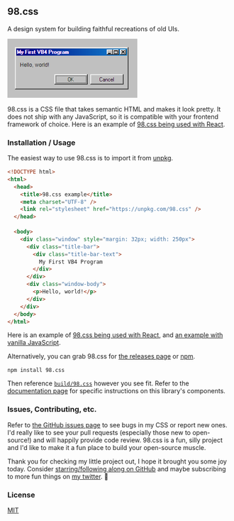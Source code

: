 ## 98.css

A design system for building faithful recreations of old UIs.

![a screenshot of a window with the title "My First VB4 Program" and two buttons OK and Cancel, styled like a Windows 98 dialog](https://github.com/jdan/98.css/blob/master/docs/window.png?raw=true)

98.css is a CSS file that takes semantic HTML and makes it look pretty. It does not ship with any JavaScript, so it is compatible with your frontend framework of choice. Here is an example of [98.css being used with React](https://codesandbox.io/s/objective-chandrasekhar-t5t6h?file=/src/index.js).

### Installation / Usage

The easiest way to use 98.css is to import it from [unpkg](https://unpkg.com/).

```html
<!DOCTYPE html>
<html>
  <head>
    <title>98.css example</title>
    <meta charset="UTF-8" />
    <link rel="stylesheet" href="https://unpkg.com/98.css" />
  </head>

  <body>
    <div class="window" style="margin: 32px; width: 250px">
      <div class="title-bar">
        <div class="title-bar-text">
          My First VB4 Program
        </div>
      </div>
      <div class="window-body">
        <p>Hello, world!</p>
      </div>
    </div>
  </body>
</html>
```

Here is an example of [98.css being used with React](https://codesandbox.io/s/objective-chandrasekhar-t5t6h?file=/src/index.js), and [an example with vanilla JavaScript](https://codesandbox.io/s/late-sound-miqho?file=/index.html).

Alternatively, you can grab 98.css for [the releases page](https://github.com/jdan/98.css/releases) or [npm](https://www.npmjs.com/package/98.css).

```
npm install 98.css
```

Then reference [`build/98.css`](https://github.com/jdan/98.css/blob/master/build/98.css) however you see fit. Refer to the [documentation page](https://jdan.github.io/98.css/) for specific instructions on this library's components.

### Issues, Contributing, etc.

Refer to [the GitHub issues page](https://github.com/jdan/98.css/issues) to see bugs in my CSS or report new ones. I'd really like to see your pull requests (especially those new to open-source!) and will happily provide code review. 98.css is a fun, silly project and I'd like to make it a fun place to build your open-source muscle.

Thank you for checking my little project out, I hope it brought you some joy today. Consider [starring/following along on GitHub](https://github.com/jdan/98.css/stargazers) and maybe subscribing to more fun things on [my twitter](https://twitter.com/jdan). 👋

### License

[MIT](https://github.com/jdan/98.css/blob/master/LICENSE)
